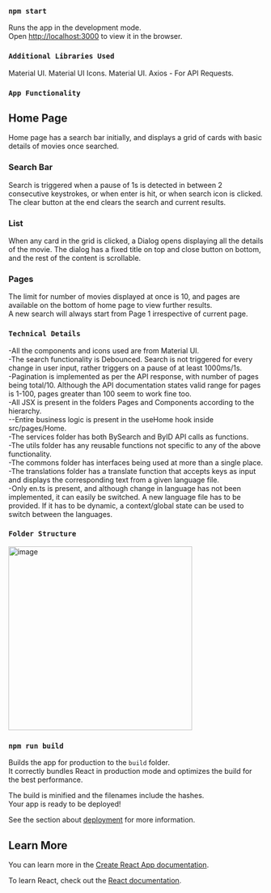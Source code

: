 ### `npm start`

Runs the app in the development mode.\
Open [http://localhost:3000](http://localhost:3000) to view it in the browser.

### `Additional Libraries Used`
Material UI.
Material UI Icons.
Material UI.
Axios - For API Requests.

### `App Functionality`

## Home Page
Home page has a search bar initially, and displays a grid of cards with basic details of movies once searched.

### Search Bar
Search is triggered when a pause of 1s is detected in between 2 consecutive keystrokes, or when enter is hit, or when search icon is clicked.<br/>
The clear button at the end clears the search and current results.

### List
When any card in the grid is clicked, a Dialog opens displaying all the details of the movie. The dialog has a fixed title on top and close button on bottom, and the rest of the content is scrollable.

### Pages
The limit for number of movies displayed at once is 10, and pages are available on the bottom of home page to view further results.<br/>
A new search will always start from Page 1 irrespective of current page.

### `Technical Details`
-All the components and icons used are from Material UI.<br/>
-The search functionality is Debounced. Search is not triggered for every change in user input, rather triggers on a pause of at least 1000ms/1s.<br/>
-Pagination is implemented as per the API response, with number of pages being total/10. Although the API documentation states valid range for pages is 1-100, pages greater than 100 seem to work fine too.<br/>
-All JSX is present in the folders Pages and Components according to the hierarchy.<br/>
--Entire business logic is present in the useHome hook inside src/pages/Home.<br/>
-The services folder has both BySearch and ByID API calls as functions.<br/>
-The utils folder has any reusable functions not specific to any of the above functionality.<br/>
-The commons folder has interfaces being used at more than a single place.<br/>
-The translations folder has a translate function that accepts keys as input and displays the corresponding text from a given language file.<br/>
-Only en.ts is present, and although change in language has not been implemented, it can easily be switched. A new language file has to be provided. If it has to be dynamic, a context/global state can be used to switch between the languages.<br/>


### `Folder Structure`
<img width="363" alt="image" src="https://user-images.githubusercontent.com/41099525/230244071-e1b82069-b814-4e90-8846-212ffb0edc1e.png">


### `npm run build`

Builds the app for production to the `build` folder.\
It correctly bundles React in production mode and optimizes the build for the best performance.

The build is minified and the filenames include the hashes.\
Your app is ready to be deployed!

See the section about [deployment](https://facebook.github.io/create-react-app/docs/deployment) for more information.

## Learn More

You can learn more in the [Create React App documentation](https://facebook.github.io/create-react-app/docs/getting-started).

To learn React, check out the [React documentation](https://reactjs.org/).
